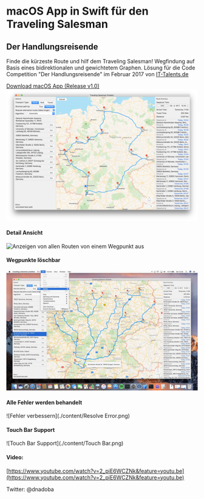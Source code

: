 # macOS App in Swift für den Traveling Salesman 
## Der Handlungsreisende
Finde die kürzeste Route und hilf dem Traveling Salesman! 
Wegfindung auf Basis eines bidirektionalen und gewichtetem Graphen. 
Lösung für die Code Competition "Der Handlungsreisende" im Februar 2017 von [IT-Talents.de](https://www.it-talents.de/)

[Download macOS App (Release v1.0)](https://github.com/dnadoba/traveling-salesman-problem/releases/download/v1.0/traveling-salesman-problem.zip)
![Übersicht](./content/Overview.png)
#### Detail Ansicht
![Anzeigen von allen Routen von einem Wegpunkt aus](./content/Detail.png)
#### Wegpunkte löschbar
![Wegpunkte löschbar](./content/Delete.jpg)
#### Alle Fehler werden behandelt
![Fehler verbessern](./content/Resolve Error.png)
#### Touch Bar Support
![Touch Bar Support](./content/Touch Bar.png)

#### Video:  
[https://www.youtube.com/watch?v=2_piE6WCZNk&feature=youtu.be](https://www.youtube.com/watch?v=2_piE6WCZNk&feature=youtu.be)

Twitter: @dnadoba